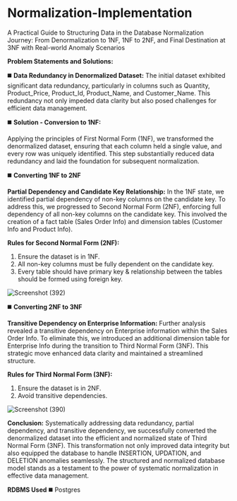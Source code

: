 # Normalization-Implementation
A Practical Guide to Structuring Data in the Database Normalization Journey: From Denormalization to 1NF, 1NF to 2NF, and Final Destination at 3NF with Real-world Anomaly Scenarios


**Problem Statements and Solutions:**

◼️ **Data Redundancy in Denormalized Dataset:**
The initial dataset exhibited significant data redundancy, particularly in columns such as Quantity, Product_Price, Product_Id, Product_Name, and Customer_Name. This redundancy not only impeded data clarity but also posed challenges for efficient data management.

◼️ **Solution - Conversion to 1NF:**

Applying the principles of First Normal Form (1NF), we transformed the denormalized dataset, ensuring that each column held a single value, and every row was uniquely identified. This step substantially reduced data redundancy and laid the foundation for subsequent normalization.

◼️ **Converting 1NF to 2NF** 

**Partial Dependency and Candidate Key Relationship:**
In the 1NF state, we identified partial dependency of non-key columns on the candidate key. To address this, we progressed to Second Normal Form (2NF), enforcing full dependency of all non-key columns on the candidate key. This involved the creation of a fact table (Sales Order Info) and dimension tables (Customer Info and Product Info). 

**Rules for Second Normal Form (2NF):**
1. Ensure the dataset is in 1NF.
2. All non-key columns must be fully dependent on the candidate key.
3. Every table should have primary key & relationship between the tables should be formed using foreign key.


![Screenshot (392)](https://github.com/Vj-r12/Normalization-Implementation/assets/123143472/86054a25-b53b-49af-835f-3d191305331a)


◼️ **Converting 2NF to 3NF**

 **Transitive Dependency on Enterprise Information:**
Further analysis revealed a transitive dependency on Enterprise information within the Sales Order Info. To eliminate this, we introduced an additional dimension table for Enterprise Info during the transition to Third Normal Form (3NF). This strategic move enhanced data clarity and maintained a streamlined structure. 

**Rules for Third Normal Form (3NF):**
1. Ensure the dataset is in 2NF.
2. Avoid transitive dependencies.


![Screenshot (390)](https://github.com/Vj-r12/Normalization-Implementation/assets/123143472/c494398c-71cf-44c6-abd3-51d6212b5dc8)

**Conclusion:**
Systematically addressing data redundancy, partial dependency, and transitive dependency, we successfully converted the denormalized dataset into the efficient and normalized state of Third Normal Form (3NF). This transformation not only improved data integrity but also equipped the database to handle INSERTION, UPDATION, and DELETION anomalies seamlessly. The structured and normalized database model stands as a testament to the power of systematic normalization in effective data management.


**RDBMS Used** 
◼️ Postgres

